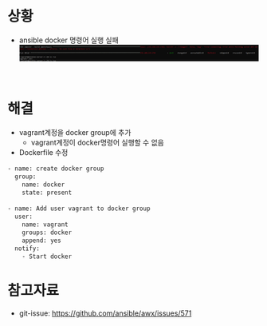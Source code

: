 # 상황
* ansible docker 명령어 실행 실패
![](./imgs/failed_docker_build.png)

<br>

# 해결
* vagrant계정을 docker group에 추가
  * vagrant계정이 docker명령어 실행할 수 없음
* Dockerfile 수정
```
- name: create docker group
  group:
    name: docker
    state: present

- name: Add user vagrant to docker group
  user:
    name: vagrant
    groups: docker
    append: yes
  notify:
    - Start docker
```

# 참고자료
* git-issue: https://github.com/ansible/awx/issues/571